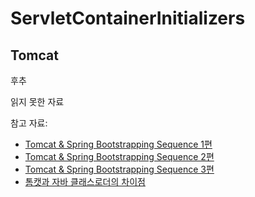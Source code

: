 # ServletContainerInitializers
  
## Tomcat  
후추




읽지 못한 자료  

참고 자료:  
+ [Tomcat & Spring Bootstrapping Sequence 1편](https://medium.com/chequer/tomcat-spring-bootstrapping-sequence-1편-tomcat-4402102c0585)  
+ [Tomcat & Spring Bootstrapping Sequence 2편](https://medium.com/chequer/tomcat-spring-bootstrapping-sequence-2편-spring-e19705529132)  
+ [Tomcat & Spring Bootstrapping Sequence 3편](https://medium.com/chequer/tomcat-spring-bootstrapping-sequence-3편-http-43c789078e3)
+ [톰캣과 자바 클래스로더의 차이점](https://yangbongsoo.gitbook.io/study/understanding_the_tomcat_classpath)  
